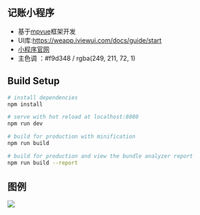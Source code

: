 ## 记账小程序

- 基于[mpvue](http://mpvue.com/mpvue/)框架开发
- UI库:https://weapp.iviewui.com/docs/guide/start
- [小程序官网](https://developers.weixin.qq.com/miniprogram/dev/)
- 主色调 ：#f9d348 / rgba(249, 211, 72, 1)

## Build Setup

``` bash
# install dependencies
npm install

# serve with hot reload at localhost:8080
npm run dev

# build for production with minification
npm run build

# build for production and view the bundle analyzer report
npm run build --report
```

## 图例
<img src="https://s1.ax1x.com/2018/09/21/inrGse.jpg"></img>
